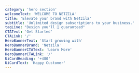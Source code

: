 ```yaml
---
category: 'hero section'
welcomeText: 'WELCOME TO NETZILA'
title: 'Elevate your brand with Netzila'
subtitle: 'Unlimited design subscriptions to your business.'
tagLine: "Design you'll 💛 guaranteed"
CTAText: 'Get Started'
CTALink: '/'
HeroBannerText: 'Start growing with'
HeroBannerBrand: 'Netzila'
HeroBannerCTAText: 'Learn More'
HeroBannerCTALink: '/'
UiCardHeading: '+480'
UiCardText: 'Happy Customer'
---
```

